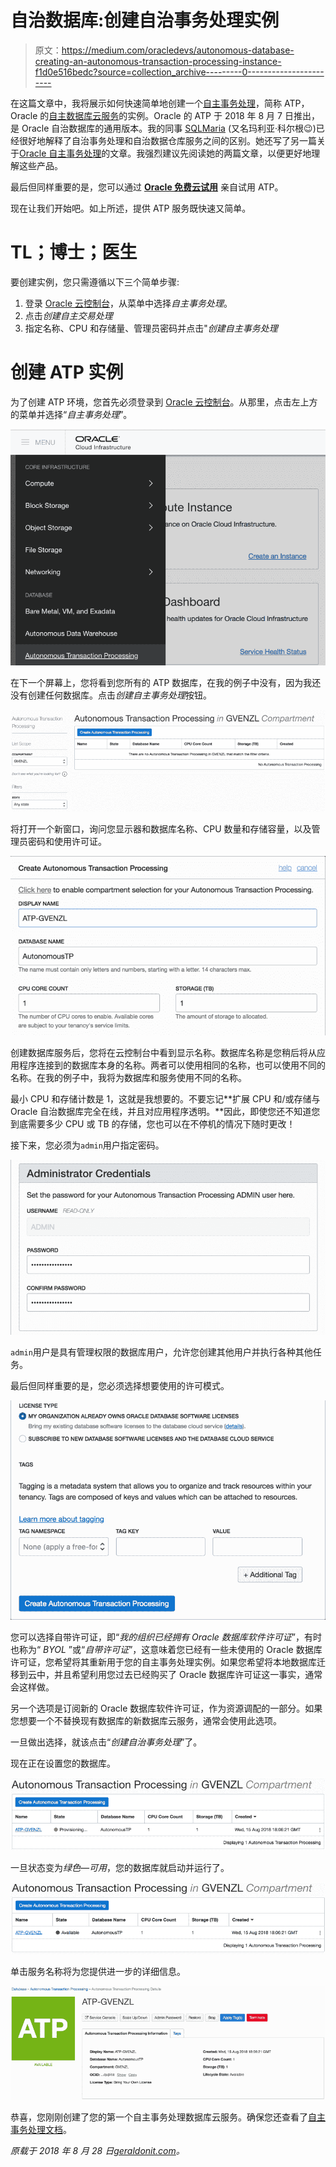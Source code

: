 # 自治数据库:创建自治事务处理实例

> 原文：<https://medium.com/oracledevs/autonomous-database-creating-an-autonomous-transaction-processing-instance-f1d0e516bedc?source=collection_archive---------0----------------------->

在这篇文章中，我将展示如何快速简单地创建一个[自主事务处理](https://cloud.oracle.com/en_US/atp)，简称 ATP，Oracle 的[自主数据库云服务](https://www.oracle.com/database/autonomous-database/think-autonomous.html)的实例。Oracle 的 ATP 于 2018 年 8 月 7 日推出，是 Oracle 自治数据库的通用版本。我的同事 [SQLMaria](https://twitter.com/sqlmaria) (又名玛利亚·科尔根😉)已经很好地解释了自治事务处理和自治数据仓库服务之间的区别。她还写了另一篇关于[Oracle 自主事务处理](https://sqlmaria.com/2018/08/07/what-you-can-expect-from-oracle-autonomous-transaction-processing/)的文章。我强烈建议先阅读她的两篇文章，以便更好地理解这些产品。

最后但同样重要的是，您可以通过 [**Oracle 免费云试用**](https://cloud.oracle.com/tryit?source=:ex:tb:::RC_WWMK180406P00002:MediumOracleDevs&SC=:ex:tb:::RC_WWMK180406P00002:MediumOracleDevs&pcode=WWMK180406P00002) 亲自试用 ATP。

现在让我们开始吧。如上所述，提供 ATP 服务既快速又简单。

# TL；博士；医生

要创建实例，您只需遵循以下三个简单步骤:

1.  登录 [Oracle 云控制台](https://console.us-ashburn-1.oraclecloud.com/)，从菜单中选择*自主事务处理*。
2.  点击*创建自主交易处理*
3.  指定名称、CPU 和存储量、管理员密码并点击"*创建自主事务处理*

# 创建 ATP 实例

为了创建 ATP 环境，您首先必须登录到 [Oracle 云控制台](https://console.us-ashburn-1.oraclecloud.com/)。从那里，点击左上方的菜单并选择“*自主事务处理*”。

![](img/8b1f47b1d8891eab22e9c99da2db132e.png)

在下一个屏幕上，您将看到您所有的 ATP 数据库，在我的例子中没有，因为我还没有创建任何数据库。点击*创建自主事务处理*按钮。

![](img/7302505295772d19fab00d5f25005076.png)

将打开一个新窗口，询问您显示器和数据库名称、CPU 数量和存储容量，以及管理员密码和使用许可证。

![](img/1ebe6f4e1bd02adc717c7eb5deba509d.png)

创建数据库服务后，您将在云控制台中看到显示名称。数据库名称是您稍后将从应用程序连接到的数据库本身的名称。两者可以使用相同的名称，也可以使用不同的名称。在我的例子中，我将为数据库和服务使用不同的名称。

最小 CPU 和存储计数是 1，这就是我想要的。不要忘记**扩展 CPU 和/或存储与 Oracle 自治数据库完全在线，并且对应用程序透明。**因此，即使您还不知道您到底需要多少 CPU 或 TB 的存储，您也可以在不停机的情况下随时更改！

接下来，您必须为`admin`用户指定密码。

![](img/a6ca881c3756eaac396cf86e4bfddd12.png)

`admin`用户是具有管理权限的数据库用户，允许您创建其他用户并执行各种其他任务。

最后但同样重要的是，您必须选择想要使用的许可模式。

![](img/bd83e1cf7e2272e2eb532e93b318f207.png)

您可以选择自带许可证，即“*我的组织已经拥有 Oracle 数据库软件许可证*”，有时也称为“ *BYOL* ”或“*自带许可证*”，这意味着您已经有一些未使用的 Oracle 数据库许可证，您希望将其重新用于您的自主事务处理实例。如果您希望将本地数据库迁移到云中，并且希望利用您过去已经购买了 Oracle 数据库许可证这一事实，通常会这样做。

另一个选项是订阅新的 Oracle 数据库软件许可证，作为资源调配的一部分。如果您想要一个不替换现有数据库的新数据库云服务，通常会使用此选项。

一旦做出选择，就该点击“*创建自治事务处理*”了。

现在正在设置您的数据库。

![](img/d5f1663dd93bae9b6045b54ca17011b9.png)

一旦状态变为*绿色—可用*，您的数据库就启动并运行了。

![](img/cf2ba4230688b3d07b0651137edd22c7.png)

单击服务名称将为您提供进一步的详细信息。

![](img/d68ef2bdc183db00b497bfbd99dfcd03.png)

恭喜，您刚刚创建了您的第一个自主事务处理数据库云服务。确保您还查看了[自主事务处理文档](https://docs.oracle.com/en/cloud/paas/atp-cloud/index.html)。

*原载于 2018 年 8 月 28 日*[*geraldonit.com*](https://geraldonit.com/2018/08/28/autonomous-database-creating-an-autonomous-transaction-processing-instance/)*。*